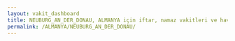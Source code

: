 ```yaml
---
layout: vakit_dashboard
title: NEUBURG_AN_DER_DONAU, ALMANYA için iftar, namaz vakitleri ve hava durumu - ilçe/eyalet seç
permalink: /ALMANYA/NEUBURG_AN_DER_DONAU/
---
```


<script type="text/javascript">
  var GLOBAL_COUNTRY = 'ALMANYA';
  var GLOBAL_CITY = 'NEUBURG_AN_DER_DONAU';
  var GLOBAL_STATE = '';
  var lat = 72;
  var lon = 21;
</script>
